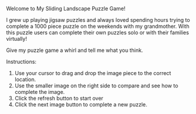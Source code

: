 Welcome to My Sliding Landscape Puzzle Game!

I grew up playing jigsaw puzzles and always loved spending hours trying to complete a 1000 piece puzzle on the weekends with my grandmother. With this puzzle users can complete their own puzzles solo or with their families virtually!

Give my puzzle game a whirl and tell me what you think. 

Instructions:
1. Use your cursor to drag and drop the image piece to the correct location. 
2. Use the smaller image on the right side to compare and see how to complete the image.
3. Click the refresh button to start over
4. Click the next image button to complete a new puzzle.

